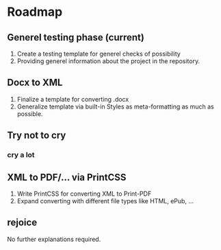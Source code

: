 # Roadmap

## Generel testing phase (current)
1. Create a testing template for generel checks of possibility
2. Providing generel information about the project in the repository.

## Docx to XML
1. Finalize a template for converting .docx
2. Generalize template via built-in Styles as meta-formatting as much as possible.

## Try not to cry
### cry a lot

## XML to PDF/... via PrintCSS
1. Write PrintCSS for converting XML to Print-PDF
2. Expand converting with different file types like HTML, ePub, ...

## rejoice
No further explanations required.
